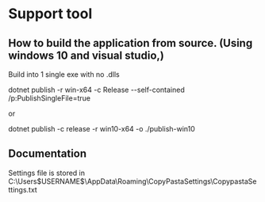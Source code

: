 # Support tool



## How to build the application from source. (Using windows 10 and visual studio,)
Build into 1 single exe with no .dlls

 dotnet publish -r win-x64 -c Release --self-contained /p:PublishSingleFile=true

 or 
 
  dotnet publish -c release -r win10-x64 -o ./publish-win10



## Documentation 
 Settings file is stored in C:\Users\$USERNAME$\AppData\Roaming\CopyPastaSettings\CopypastaSettings.txt
